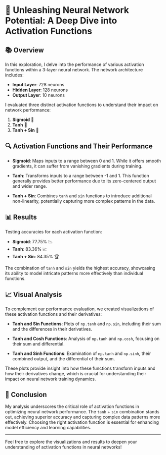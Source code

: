 # 🚀 Unleashing Neural Network Potential: A Deep Dive into Activation Functions

## 📚 Overview

In this exploration, I delve into the performance of various activation functions within a 3-layer neural network. The network architecture includes:

- **Input Layer**: 728 neurons
- **Hidden Layer**: 128 neurons
- **Output Layer**: 10 neurons

I evaluated three distinct activation functions to understand their impact on network performance:

1. **Sigmoid** 🌟
2. **Tanh** 🌟
3. **Tanh + Sin** 🌟

## 🔍 Activation Functions and Their Performance

- **Sigmoid**: Maps inputs to a range between 0 and 1. While it offers smooth gradients, it can suffer from vanishing gradients during training.

- **Tanh**: Transforms inputs to a range between -1 and 1. This function generally provides better performance due to its zero-centered output and wider range.

- **Tanh + Sin**: Combines `tanh` and `sin` functions to introduce additional non-linearity, potentially capturing more complex patterns in the data.

## 📊 Results

Testing accuracies for each activation function:

- **Sigmoid**: 77.75% 📉
- **Tanh**: 83.36% 📈
- **Tanh + Sin**: 84.35% 🏆

The combination of `tanh` and `sin` yields the highest accuracy, showcasing its ability to model intricate patterns more effectively than individual functions.

## 📈 Visual Analysis

To complement our performance evaluation, we created visualizations of these activation functions and their derivatives:

- **Tanh and Sin Functions**: Plots of `np.tanh` and `np.sin`, including their sum and the differences in their derivatives.

- **Tanh and Cosh Functions**: Analysis of `np.tanh` and `np.cosh`, focusing on their sum and differential.

- **Tanh and Sinh Functions**: Examination of `np.tanh` and `np.sinh`, their combined output, and the differential of their sum.

These plots provide insight into how these functions transform inputs and how their derivatives change, which is crucial for understanding their impact on neural network training dynamics.

## 🧠 Conclusion

My analysis underscores the critical role of activation functions in optimizing neural network performance. The `tanh` + `sin` combination stands out, achieving superior accuracy and capturing complex data patterns more effectively. Choosing the right activation function is essential for enhancing model efficiency and learning capabilities.

---

Feel free to explore the visualizations and results to deepen your understanding of activation functions in neural networks!
